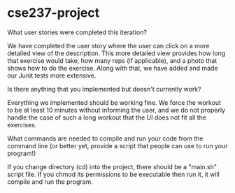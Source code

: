 # cse237-project
What user stories were completed this iteration?

We have completed the user story where the user can click on a more detailed view of the description. This more detailed view provides how long that exercise would take, how many reps (if applicable), and a photo that shows how to do the exercise. Along with that, we have added and made our Junit tests more extensive. 


Is there anything that you implemented but doesn't currently work?

Everything we implemented should be working fine. We force the workout to be at least 10 minutes without informing the user, and we do not properly handle the case of such a long workout that the UI does not fit all the exercises.


What commands are needed to compile and run your code from the command line (or better yet, provide a script that people can use to run your program!)

If you change directory (cd) into the project, there should be a "main.sh" script file. If you chmod its permissions to be executable then run it, it will compile and run the program.
